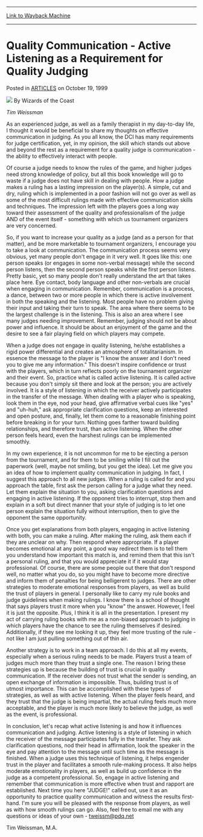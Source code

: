 
---
[Link to Wayback Machine](https://web.archive.org/web/20170424170635/http://magic.wizards.com/en/articles/archive/quality-communication-active-listening-requirement-quality-judging-1999-10-19)

[_metadata_:author]:- "Wizards of the Coast"
[_metadata_:description]:- "Tim Weissman&#13; &#13; As an experienced judge, as well as a family therapist in my day-to-day life, I thought it would be beneficial to share my thoughts on effective communication in judging. As you all know, the DCI has many requirements for judge certification, yet, in my opinion, the skill which stands out above and beyond the rest as a requirement for a quality judge is communication - the ability to effectively interact with people."
[_metadata_:generator]:- "Drupal 7 (http://drupal.org)"
[_metadata_:node]:- "937841"
[_metadata_:publish_date]:- "1999-10-19"
[_metadata_:source]:- "div-main-content"
[_metadata_:title]:- "Quality Communication - Active Listening as a Requirement for Quality Judging"
[_metadata_:wayback_capture_timestamp]:- "2017-04-24 17:06:35"
[_metadata_:wayback_raw_url]:- "https://web.archive.org/web/20170424170635id_/http://magic.wizards.com/en/articles/archive/quality-communication-active-listening-requirement-quality-judging-1999-10-19"
[_metadata_:wayback_url]:- "http://magic.wizards.com/en/articles/archive/quality-communication-active-listening-requirement-quality-judging-1999-10-19"
---


Quality Communication - Active Listening as a Requirement for Quality Judging
=============================================================================



 Posted in [ARTICLES](/en/articles)
 on October 19, 1999 






![](https://media.magic.wizards.com/styles/auth_small/public/images/person/wizards_authorpic_larger.jpg)
By Wizards of the Coast











*Tim Weissman*


As an experienced judge, as well as a family therapist in my day-to-day life, I thought it would be beneficial to share my thoughts on effective communication in judging. As you all know, the DCI has many requirements for judge certification, yet, in my opinion, the skill which stands out above and beyond the rest as a requirement for a quality judge is communication - the ability to effectively interact with people.


Of course a judge needs to know the rules of the game, and higher judges need strong knowledge of policy, but all this book knowledge will go to waste if a judge does not have skill in dealing with people. How a judge makes a ruling has a lasting impression on the player(s). A simple, cut and dry, ruling which is implemented in a poor fashion will not go over as well as some of the most difficult rulings made with effective communication skills and techniques. The impression left with the players goes a long way toward their assessment of the quality and professionalism of the judge AND of the event itself - something with which us tournament organizers are very concerned.


So, if you want to increase your quality as a judge (and as a person for that matter), and be more marketable to tournament organizers, I encourage you to take a look at communication. The communication process seems very obvious, yet many people don't engage in it very well. It goes like this: one person speaks (or engages in some non-verbal message) while the second person listens, then the second person speaks while the first person listens. Pretty basic, yet so many people don't really understand the art that takes place here. Eye contact, body language and other non-verbals are crucial when engaging in communication. Remember, communication is a process, a dance, between two or more people in which there is active involvement in both the speaking and the listening. Most people have no problem giving their input and taking their turn to speak. The area where there seems to be the largest challenge is in the listening. This is also an area where I see many judges needing improvement. Remember, judging should not be about power and influence. It should be about an enjoyment of the game and the desire to see a fair playing field on which players may compete.


When a judge does not engage in quality listening, he/she establishes a rigid power differential and creates an atmosphere of totalitarianism. In essence the message to the player is "I know the answer and I don't need you to give me any information." This doesn't inspire confidence or trust with the players, which in turn reflects poorly on the tournament organizer and their event. So, practice what is called active listening. It is called active because you don't simply sit there and look at the person; you are actively involved. It is a style of listening in which the receiver actively participates in the transfer of the message. When dealing with a player who is speaking, look them in the eye, nod your head, give affirmative verbal cues like "yes" and "uh-huh," ask appropriate clarification questions, keep an interested and open posture, and, finally, let them come to a reasonable finishing point before breaking in for your turn. Nothing goes farther toward building relationships, and therefore trust, than active listening. When the other person feels heard, even the harshest rulings can be implemented smoothly.


In my own experience, it is not uncommon for me to be ejecting a person from the tournament, and for them to be smiling while I fill out the paperwork (well, maybe not smiling, but you get the idea). Let me give you an idea of how to implement quality communication in judging. In fact, I suggest this approach to all new judges. When a ruling is called for and you approach the table, first ask the person calling for a judge what they need. Let them explain the situation to you, asking clarification questions and engaging in active listening. If the opponent tries to interrupt, stop them and explain in a soft but direct manner that your style of judging is to let one person explain the situation fully without interruption, then to give the opponent the same opportunity.


Once you get explanations from both players, engaging in active listening with both, you can make a ruling. After making the ruling, ask them each if they are unclear on why. Then respond where appropriate. If a player becomes emotional at any point, a good way redirect them is to tell them you understand how important this match is, and remind them that this isn't a personal ruling, and that you would appreciate it if it would stay professional. Of course, there are some people out there that don't respond well, no matter what you do, so you might have to become more directive and inform them of penalties for being belligerent to judges. There are other strategies to moderate emotional responses from players, as well as build the trust of players in general. I personally like to carry my rule books and judge guidelines when making rulings. I know there is a school of thought that says players trust it more when you "know" the answer. However, I feel it is just the opposite. Plus, I think it is all in the presentation. I present my act of carrying ruling books with me as a non-biased approach to judging in which players have the chance to see the ruling themselves if desired. Additionally, if they see me looking it up, they feel more trusting of the rule - not like I am just pulling something out of thin air.


Another strategy is to work in a team approach. I do this at all my events, especially when a serious ruling needs to be made. Players trust a team of judges much more than they trust a single one. The reason I bring these strategies up is because the building of trust is crucial in quality communication. If the receiver does not trust what the sender is sending, an open exchange of information is impossible. Thus, building trust is of utmost importance. This can be accomplished with these types of strategies, as well as with active listening. When the player feels heard, and they trust that the judge is being impartial, the actual ruling feels much more acceptable, and the player is much more likely to believe the judge, as well as the event, is professional.


In conclusion, let's recap what active listening is and how it influences communication and judging. Active listening is a style of listening in which the receiver of the message participates fully in the transfer. They ask clarification questions, nod their head in affirmation, look the speaker in the eye and pay attention to the message until such time as the message is finished. When a judge uses this technique of listening, it helps engender trust in the player and facilitates a smooth rule-making process. It also helps moderate emotionality in players, as well as build up confidence in the judge as a competent professional. So, engage in active listening and remember that communication is more effective when trust and rapport are established. Next time you here "JUDGE!" called out, use it as an opportunity to practice quality communication and witness the results first-hand. I'm sure you will be pleased with the response from players, as well as with how smooth rulings can go. Also, feel free to email me with any questions or ideas of your own - [tweissm@pdq.net](mailto:tweissm@pdq.net)


Tim Weissman, M.A.







